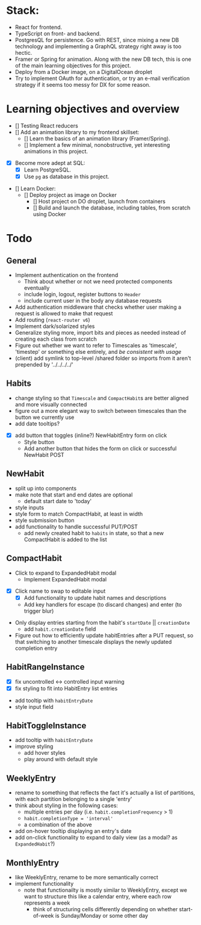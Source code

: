 # Stack:
- React for frontend.
- TypeScript on front- and backend.
- PostgresQL for persistence. Go with REST, since mixing a new DB technology and implementing a GraphQL strategy right away is too hectic.
- Framer or Spring for animation. Along with the new DB tech, this is one of the main learning objectives for this project.
- Deploy from a Docker image, on a DigitalOcean droplet
- Try to implement OAuth for authentication, or try an e-mail verification strategy if it seems too messy for DX for some reason.

# Learning objectives and overview
- [] Testing React reducers
- [] Add an animation library to my frontend skillset:
    - [] Learn the basics of an animation library (Framer/Spring).
    - [] Implement a few minimal, nonobstructive, yet interesting animations in this project.
- [x] Become more adept at SQL:
    - [x] Learn PostgreSQL.
    - [x] Use `pg` as database in this project.
- [] Learn Docker:
    - [] Deploy project as image on Docker
        - [] Host project on DO droplet, launch from containers
        - [] Build and launch the database, including tables, from scratch using Docker

# Todo
## General
- Implement authentication on the frontend
    - Think about whether or not we need protected components eventually
    - include login, logout, register buttons to `Header`
    - include current user in the body any database requests
- Add authentication middleware that checks whether user making a request is allowed to make that request
- Add routing (`react-router v6`)
- Implement dark/solarized styles
- Generalize styling more, import bits and pieces as needed instead of creating each class from scratch
- Figure out whether we want to refer to Timescales as 'timescale', 'timestep' or something else entirely, and _be consistent with usage_
- (client) add symlink to top-level /shared folder so imports from it aren't prepended by '../../../../'

## Habits
- change styling so that `Timescale` and `CompactHabit`s are better aligned and more visually connected
- figure out a more elegant way to switch between timescales than the button we currently use
- add date tooltips?
- [x] add button that toggles (inline?) NewHabitEntry form on click
    - Style button
    - Add another button that hides the form on click or successful NewHabit POST

## NewHabit
- split up into components
- make note that start and end dates are optional
    - default start date to 'today'
- style inputs
- style form to match CompactHabit, at least in width
- style submission button
- add functionality to handle successful PUT/POST
    - add newly created habit to `habits` in state, so that a new CompactHabit is added to the list

## CompactHabit
- Click to expand to ExpandedHabit modal
    - Implement ExpandedHabit modal
- [x] Click name to swap to editable input
    - [x] Add functionality to update habit names and descriptions
    - Add key handlers for escape (to discard changes) and enter (to trigger blur)
- Only display entries starting from the habit's `startDate` || `creationDate`
    - add `habit.creationDate` field
- Figure out how to efficiently update habitEntries after a PUT request, so that switching to another timescale displays the newly updated completion entry

## HabitRangeInstance
- [x] fix uncontrolled <-> controlled input warning
- [x] fix styling to fit into HabitEntry list entries
- add tooltip with `habitEntryDate`
- style input field

## HabitToggleInstance
- add tooltip with `habitEntryDate`
- improve styling
    - add hover styles
    - play around with default style

## WeeklyEntry
- rename to something that reflects the fact it's actually a list of partitions, with each partition belonging to a single 'entry'
- think about styling in the following cases:
    - multiple entries per day (i.e. `habit.completionFrequency` > 1)
    - `habit.completionType = 'interval'`
    - a combination of the above
- add on-hover tooltip displaying an entry's date
- add on-click functionality to expand to daily view (as a modal? as `ExpandedHabit`?)

## MonthlyEntry
- like WeeklyEntry, rename to be more semantically correct
- implement functionality
    - note that functionailty is mostly similar to WeeklyEntry, except we want to structure this like a calendar entry, where each row represents a week
        - think of structuring cells differently depending on whether start-of-week is Sunday/Monday or some other day